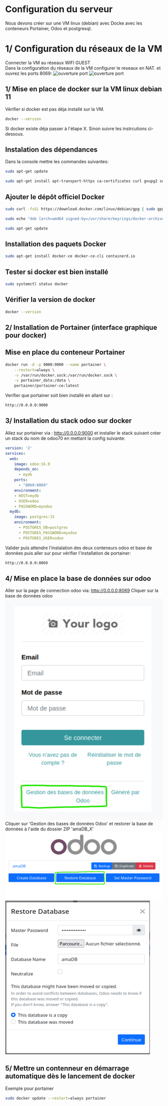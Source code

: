 
# Configuration du serveur

Nous devons créer sur une VM linux (debian) avec Docke avec les conteneurs Portainer, Odoo et postgresql.


# 1/ Configuration du réseaux de la VM
Connecter la VM au réseaux WIFI GUEST  
Dans la configuration du réseaux de la VM configurer le reseaux en NAT. et ouvrez les ports 8069:
![ouverture port]()
![ouverture port]()
## 1/ Mise en place de docker sur la VM linux debian 11
Vérifier si docker est pas déja installé sur la VM.

```bash
docker --version
```
Si docker existe déja passer à l'étape X. Sinon suivre les instrcutions ci-dessous.
## Instalation des dépendances 
Dans la console mettre les commandes suivantes:
```bash
sudo apt-get update
```
```bash
sudo apt-get install apt-transport-https ca-certificates curl gnupg2 software-properties-common
```
## Ajouter le dépôt officiel Docker
```bash
sudo curl -fsSL https://download.docker.com/linux/debian/gpg | sudo gpg --dearmor -o /usr/share/keyrings/docker-archive-keyring.gpg
```
```bash
sudo echo "deb [arch=amd64 signed-by=/usr/share/keyrings/docker-archive-keyring.gpg] https://download.docker.com/linux/debian $(lsb_release -cs) stable" | sudo tee /etc/apt/sources.list.d/docker.list
```
```bash
sudo apt-get update
```
## Installation des paquets Docker
```bash
sudo apt-get install docker-ce docker-ce-cli containerd.io
```
## Tester si docker est bien installé
```bash
sudo systemctl status docker
```
## Vérifier la version de docker
```bash
docker --version
```
## 2/ Installation de Portainer (interface graphique pour docker)
## Mise en place du conteneur Portainer
```bash
docker run -d -p 9000:9000 --name portainer \
    --restart=always \
    -v /var/run/docker.sock:/var/run/docker.sock \
    -v portainer_data:/data \
    portainer/portainer-ce:latest
```
Verifier que portainer soit bien installé en allant sur :
```bash
http://0.0.0.0:9000
```
## 3/ Installation du stack odoo sur docker
Allez sur portainer via : http://0.0.0.0:9000 et installer le stack suivant
créer un stack du nom de odoo70 en mettant la config suivante:
```yml
version: '2'
services:
  web:
    image: odoo:16.0
    depends_on:
      - mydb
    ports:
      - "8069:8069"
    environment:
    - HOST=mydb
    - USER=odoo
    - PASSWORD=myodoo
  mydb:
    image: postgres:15
    environment:
      - POSTGRES_DB=postgres
      - POSTGRES_PASSWORD=myodoo
      - POSTGRES_USER=odoo
```
Valider puis attendre l'instalation des deux conteneurs odoo et base de données puis aller sur pour vérifier l'installation de portainer:
```bash
http://0.0.0.0:8069
```
## 4/ Mise en place la base de données sur odoo
Aller sur la page de connection odoo via: http://0.0.0.0:8069
Cliquer sur la base de données odoo  
![photo bouton base de données odoo](Image_README/image01.png)  
Cliquer sur 'Gestion des bases de données Odoo' et restorer la base de données à l'aide du dossier ZIP 'amaDB_X'
![photo bouton base de données odoo](Image_README/image02.png)  
![photo bouton base de données odoo](Image_README/image03.png)  



## 5/ Mettre un contenneur en démarrage automatique dès le lancement de docker
Exemple pour portainer
```bash
sudo docker update --restart=always portainer
